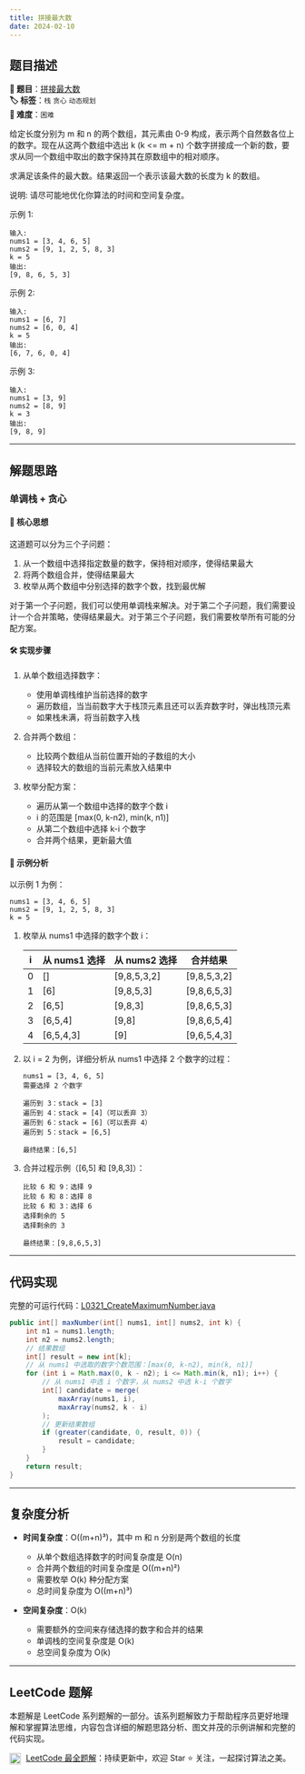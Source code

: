 ```yaml
---
title: 拼接最大数
date: 2024-02-10
---
```


## 题目描述

**🔗 题目**：[拼接最大数](https://leetcode.cn/problems/create-maximum-number/)  
**🏷️ 标签**：`栈` `贪心` `动态规划`  
**🔴 难度**：`困难`  

给定长度分别为 m 和 n 的两个数组，其元素由 0-9 构成，表示两个自然数各位上的数字。现在从这两个数组中选出 k (k <= m + n) 个数字拼接成一个新的数，要求从同一个数组中取出的数字保持其在原数组中的相对顺序。

求满足该条件的最大数。结果返回一个表示该最大数的长度为 k 的数组。

说明: 请尽可能地优化你算法的时间和空间复杂度。

示例 1:
```
输入:
nums1 = [3, 4, 6, 5]
nums2 = [9, 1, 2, 5, 8, 3]
k = 5
输出:
[9, 8, 6, 5, 3]
```

示例 2:
```
输入:
nums1 = [6, 7]
nums2 = [6, 0, 4]
k = 5
输出:
[6, 7, 6, 0, 4]
```

示例 3:
```
输入:
nums1 = [3, 9]
nums2 = [8, 9]
k = 3
输出:
[9, 8, 9]
```

---

## 解题思路

### 单调栈 + 贪心

#### 📝 核心思想

这道题可以分为三个子问题：
1. 从一个数组中选择指定数量的数字，保持相对顺序，使得结果最大
2. 将两个数组合并，使得结果最大
3. 枚举从两个数组中分别选择的数字个数，找到最优解

对于第一个子问题，我们可以使用单调栈来解决。对于第二个子问题，我们需要设计一个合并策略，使得结果最大。对于第三个子问题，我们需要枚举所有可能的分配方案。

#### 🛠️ 实现步骤

1. 从单个数组选择数字：
   - 使用单调栈维护当前选择的数字
   - 遍历数组，当当前数字大于栈顶元素且还可以丢弃数字时，弹出栈顶元素
   - 如果栈未满，将当前数字入栈

2. 合并两个数组：
   - 比较两个数组从当前位置开始的子数组的大小
   - 选择较大的数组的当前元素放入结果中

3. 枚举分配方案：
   - 遍历从第一个数组中选择的数字个数 i
   - i 的范围是 [max(0, k-n2), min(k, n1)]
   - 从第二个数组中选择 k-i 个数字
   - 合并两个结果，更新最大值

#### 🧩 示例分析

以示例 1 为例：
```
nums1 = [3, 4, 6, 5]
nums2 = [9, 1, 2, 5, 8, 3]
k = 5
```

1. 枚举从 nums1 中选择的数字个数 i：

   | i | 从 nums1 选择 | 从 nums2 选择 | 合并结果 |
   |---|-------------|-------------|----------|
   | 0 | [] | [9,8,5,3,2] | [9,8,5,3,2] |
   | 1 | [6] | [9,8,5,3] | [9,8,6,5,3] |
   | 2 | [6,5] | [9,8,3] | [9,8,6,5,3] |
   | 3 | [6,5,4] | [9,8] | [9,8,6,5,4] |
   | 4 | [6,5,4,3] | [9] | [9,6,5,4,3] |

2. 以 i = 2 为例，详细分析从 nums1 中选择 2 个数字的过程：
   ```
   nums1 = [3, 4, 6, 5]
   需要选择 2 个数字
   
   遍历到 3：stack = [3]
   遍历到 4：stack = [4]（可以丢弃 3）
   遍历到 6：stack = [6]（可以丢弃 4）
   遍历到 5：stack = [6,5]
   
   最终结果：[6,5]
   ```

3. 合并过程示例（[6,5] 和 [9,8,3]）：
   ```
   比较 6 和 9：选择 9
   比较 6 和 8：选择 8
   比较 6 和 3：选择 6
   选择剩余的 5
   选择剩余的 3
   
   最终结果：[9,8,6,5,3]
   ```

---

## 代码实现

完整的可运行代码：[L0321_CreateMaximumNumber.java](../src/main/java/L0321_CreateMaximumNumber.java)

```java
public int[] maxNumber(int[] nums1, int[] nums2, int k) {
    int n1 = nums1.length;
    int n2 = nums2.length;
    // 结果数组
    int[] result = new int[k];
    // 从 nums1 中选取的数字个数范围：[max(0, k-n2), min(k, n1)]
    for (int i = Math.max(0, k - n2); i <= Math.min(k, n1); i++) {
        // 从 nums1 中选 i 个数字，从 nums2 中选 k-i 个数字
        int[] candidate = merge(
            maxArray(nums1, i),
            maxArray(nums2, k - i)
        );
        // 更新结果数组
        if (greater(candidate, 0, result, 0)) {
            result = candidate;
        }
    }
    return result;
}
```

---

## 复杂度分析

- **时间复杂度**：O((m+n)³)，其中 m 和 n 分别是两个数组的长度
  - 从单个数组选择数字的时间复杂度是 O(n)
  - 合并两个数组的时间复杂度是 O((m+n)²)
  - 需要枚举 O(k) 种分配方案
  - 总时间复杂度为 O((m+n)³)

- **空间复杂度**：O(k)
  - 需要额外的空间来存储选择的数字和合并的结果
  - 单调栈的空间复杂度是 O(k)
  - 总空间复杂度为 O(k)

---

## LeetCode 题解

本题解是 LeetCode 系列题解的一部分。该系列题解致力于帮助程序员更好地理解和掌握算法思维，内容包含详细的解题思路分析、图文并茂的示例讲解和完整的代码实现。

<img src="https://github.githubassets.com/images/modules/logos_page/GitHub-Mark.png" alt="GitHub" width="20" style="vertical-align: middle; margin-right: 5px"> [LeetCode 最全题解](https://github.com/LjyYano/LeetCode)：持续更新中，欢迎 Star ⭐️ 关注，一起探讨算法之美。 
